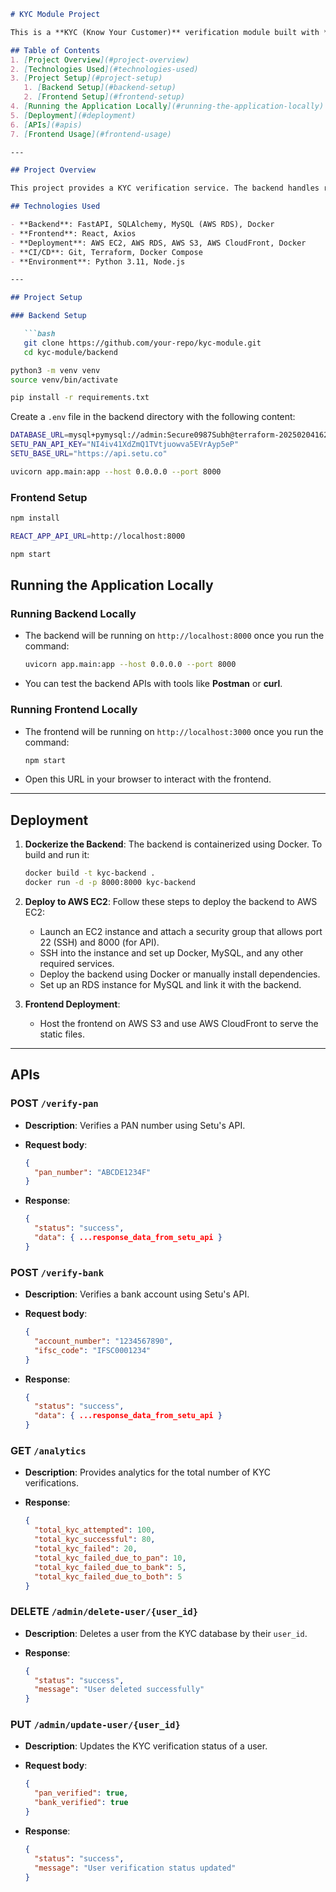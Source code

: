 
```markdown
# KYC Module Project

This is a **KYC (Know Your Customer)** verification module built with **FastAPI** for the backend and **React** for the frontend. It integrates with **Setu APIs** for PAN and Bank account verification and stores user verification data in a MySQL database.

## Table of Contents
1. [Project Overview](#project-overview)
2. [Technologies Used](#technologies-used)
3. [Project Setup](#project-setup)
   1. [Backend Setup](#backend-setup)
   2. [Frontend Setup](#frontend-setup)
4. [Running the Application Locally](#running-the-application-locally)
5. [Deployment](#deployment)
6. [APIs](#apis)
7. [Frontend Usage](#frontend-usage)

---

## Project Overview

This project provides a KYC verification service. The backend handles requests for **PAN verification** and **Bank account verification** using **Setu APIs** and stores the status in an AWS MySQL database. Admins can delete users and update their verification status.

## Technologies Used

- **Backend**: FastAPI, SQLAlchemy, MySQL (AWS RDS), Docker
- **Frontend**: React, Axios
- **Deployment**: AWS EC2, AWS RDS, AWS S3, AWS CloudFront, Docker
- **CI/CD**: Git, Terraform, Docker Compose
- **Environment**: Python 3.11, Node.js

---

## Project Setup

### Backend Setup

   ```bash
   git clone https://github.com/your-repo/kyc-module.git
   cd kyc-module/backend
   ```

   ```bash
   python3 -m venv venv
   source venv/bin/activate
   ```

   ```bash
   pip install -r requirements.txt
   ```

   Create a `.env` file in the backend directory with the following content:

   ```bash
   DATABASE_URL=mysql+pymysql://admin:Secure0987Subh@terraform-20250204162314440000000001.czagm0iaqdg8.ap-south-1.rds.amazonaws.com:3306/mydb
SETU_PAN_API_KEY="NI4iv41XdZmQ1TVtjuowva5EVrAyp5eP"
SETU_BASE_URL="https://api.setu.co"
   ```

   ```bash
   uvicorn app.main:app --host 0.0.0.0 --port 8000
   ```

### Frontend Setup

   ```bash
   npm install
   ```

   ```bash
   REACT_APP_API_URL=http://localhost:8000
   ```

   ```bash
   npm start
   ```

## Running the Application Locally

### Running Backend Locally

- The backend will be running on `http://localhost:8000` once you run the command:
  
  ```bash
  uvicorn app.main:app --host 0.0.0.0 --port 8000
  ```

- You can test the backend APIs with tools like **Postman** or **curl**.

### Running Frontend Locally

- The frontend will be running on `http://localhost:3000` once you run the command:

   ```bash
   npm start
   ```

- Open this URL in your browser to interact with the frontend.

---

## Deployment

1. **Dockerize the Backend**:
   The backend is containerized using Docker. To build and run it:

   ```bash
   docker build -t kyc-backend .
   docker run -d -p 8000:8000 kyc-backend
   ```

2. **Deploy to AWS EC2**:
   Follow these steps to deploy the backend to AWS EC2:
   
   - Launch an EC2 instance and attach a security group that allows port 22 (SSH) and 8000 (for API).
   - SSH into the instance and set up Docker, MySQL, and any other required services.
   - Deploy the backend using Docker or manually install dependencies.
   - Set up an RDS instance for MySQL and link it with the backend.

3. **Frontend Deployment**:
   - Host the frontend on AWS S3 and use AWS CloudFront to serve the static files.

---

## APIs

### POST `/verify-pan`

- **Description**: Verifies a PAN number using Setu's API.
- **Request body**:

  ```json
  {
    "pan_number": "ABCDE1234F"
  }
  ```

- **Response**:

  ```json
  {
    "status": "success",
    "data": { ...response_data_from_setu_api }
  }
  ```

### POST `/verify-bank`

- **Description**: Verifies a bank account using Setu's API.
- **Request body**:

  ```json
  {
    "account_number": "1234567890",
    "ifsc_code": "IFSC0001234"
  }
  ```

- **Response**:

  ```json
  {
    "status": "success",
    "data": { ...response_data_from_setu_api }
  }
  ```

### GET `/analytics`

- **Description**: Provides analytics for the total number of KYC verifications.
- **Response**:

  ```json
  {
    "total_kyc_attempted": 100,
    "total_kyc_successful": 80,
    "total_kyc_failed": 20,
    "total_kyc_failed_due_to_pan": 10,
    "total_kyc_failed_due_to_bank": 5,
    "total_kyc_failed_due_to_both": 5
  }
  ```

### DELETE `/admin/delete-user/{user_id}`

- **Description**: Deletes a user from the KYC database by their `user_id`.
- **Response**:

  ```json
  {
    "status": "success",
    "message": "User deleted successfully"
  }
  ```

### PUT `/admin/update-user/{user_id}`

- **Description**: Updates the KYC verification status of a user.
- **Request body**:

  ```json
  {
    "pan_verified": true,
    "bank_verified": true
  }
  ```

- **Response**:

  ```json
  {
    "status": "success",
    "message": "User verification status updated"
  }
  ```

